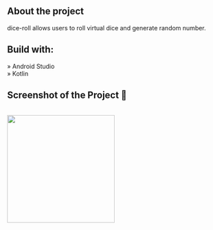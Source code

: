 <h2>About the project</h2>

dice-roll allows users to roll virtual dice and generate random number.

<h2>Build with:</h2>

» Android Studio <br/>
» Kotlin

<h2>Screenshot of the Project 📸</h2>
<br>

<img src="https://github.com/ainwg/dice-roll/assets/87463461/d9d134e7-551f-49d9-9d40-8aae358d2599" width="250" >

